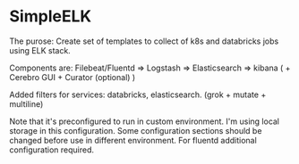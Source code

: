 # SimpleELK

The purose: Create set of templates to collect of k8s and databricks jobs using ELK stack.

Components are: Filebeat/Fluentd => Logstash => Elasticsearch => kibana ( + Cerebro GUI + Curator (optional) )

Added filters for services: databricks, elasticsearch. (grok + mutate + multiline)

Note that it's preconfigured to run in custom environment. I'm using local storage in this configuration.
Some configuration sections should be changed before use in different environment. 
For fluentd additional configuration required.
